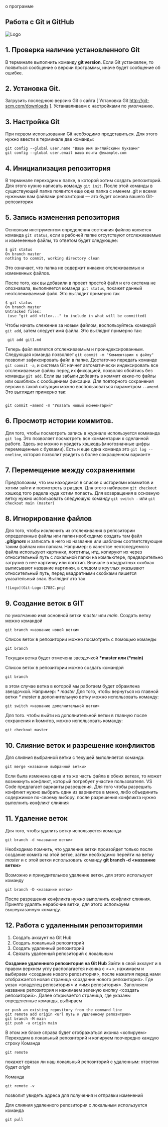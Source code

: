 о программе
## Работа с Git и GitHub 
![Logo](Git-Logo-1788C.png)
## 1. Проверка наличие установленного Git
В терминале выполнить команду **git version**. Если Git установлен, то появиться сообщение о версии программы, иначе будет сообщение об ошибке. 
## 2. Установка Git.
Загрузить последнюю версию Git с сайта [ Установка Git http://git-scm.com/downloads ]. Устанавливаем с настройками по умолчанию.

## 3. Настройка Git
При первом использовании Git необходимо представиться. Для этого нужно ввести в терминале две команды:
```
git config --global user.name "Ваше имя английскими буквами"
git config --global user.email ваша почта @example.com
```
## 4. Инициализация репозитория

В терминале переходим к папке, в которой хотим создать репозиторий. Для этого нужно написать команду `git init`. После этой команды в существующей папке появится еще одна папка с именем .git и всеми 
нужными вам файлами репозитория — это будет основа вашего Git-репозитория
## 5. Запись изменения репозитория 

Основным инструментом определения состояния файлов является команда 
``git status``, если в рабочей папке отсутствуют отслеживаемые и измененные файлы, то ответом будет следующее:
```
$ git status
On branch master
nothing to commit, working directory clean
```
Это означает, что папка не содержит никаких отслеживаемых и измененных файлов.

После того, как вы добавили в проект простой файл и его система не опознавала, выполняется команда `git status`, покажет данный неотслеживаемый файл. Это выглядит примерно так
```
$ git status
On branch master
Untracked files:
 (use "git add <file>..." to include in what will be committed)
 ```
 Чтобы начать слежение за новым файлом, воспользуйтесь командой ``git add``, затем следует имя файла. Это выглядит примерно так:
 ```
  git add git1.md 
  ```
Теперь файл является отслеживаемым и проиндексированным.
Следующая команда позволяет `git commit -m "Комментарии к файлу"` позволит зафиксировать файл в папке. Достаточно передать команде ``git commit -a``, и система Git начнет автоматически индексировать все отслеживаемые файлы перед их фиксацией, позволяя обойтись без команды 
``git add``.
Если вы забыли добавить в коммит какие-то файлы или ошиблись с сообщением фиксации. Для повторного сохранения версии в такой ситуации можно 
воспользоваться параметром ``--amend``.
Это выглядит примерно так:
```

git commit –amend -m "Указать новый комментарий"
```

## 6. Просмотр истории коммитов.

Для того, чтобы посмотреть запись в журнале используется комманда ``git log``. Это позволяет посмотреть все комментарии к сделанной работе. Здесь же можно и увидеть хэшкоды(многозначные цифры перемещенные с буквами). Есть и еще одна команда это ``git log --oneline``, которая позволит увидеть в более сокращенном варианте

## 7. Перемещение между сохранениями
Предположим, что мы находимся в списке с историями коммитов и хотим зайти и посмотреть в раздел. Для этого набираем ``git checkout`` хэшкод того радела куда хотим попасть. Для возвращения в основную ветку нужно использовать следующую команду ``git switch -`` или ``git checkout main (master)``

## 8. Игнорирование файлов
Для того, чтобы исключить из отслеживания в репозитории определенные файлы или папки необходимо создать там файл ***.gitignore***  и записать в него их название или шаблоны соответствующие таким файлам или папкам.
Например: в качестве неотследуемого файла используют картинки, логотипы, итд. копируют их через относительный путь с локальной папки на компьютере, предварительно загрузив в нее картинку или логотип. Вначале в квадратных скобках выписывают название картинки, а следом в круглых указывают относительный путь, перед квадратными скобками пишется указательный знак. Выглядит это так
```
![Logo](Git-Logo-1788C.png)
```
## 9. Создание веток в GIT
по умолчанию имя основной ветки *master* или *main*. Создать ветку можно командой
```
git branch <название новой ветки>
```
Список веток в репозитории можно посмотреть с помощью команды
```
git branch
```
Текущая ветка будет отмечена звездочкой **\*master или (\*main)**

Список веток в репозитории можно создать командой 
```
git branch
```
в этом случае ветка в которой мы работаем будет обрамлена звездочкой. Например:
*\* master*
Для того, чтобы вернуться из главной ветки *\* master* в дополнительную ветку можно использовать команду:
```
git switch <название дополнительной ветки>

```
Для того. чтобы выйти из дополнительной ветки в главную после сохранения и kомитов, можно использовать команду:
```
git checkout master
```



## 10. Слияние веток и разрешение конфликтов


Для слияния выбранной ветки с текущей выполняется команда:
```
git merge <название выбранной ветки>
```
 Если была изменена одна и та же часть файла в обеих ветках, то может возникнуть конфликт, который потребует участие пользователя. VS Code предлагает варианты разрешения.  Для того чтобы разрешить конфликт нужно выбрать один из вариантов в меню, либо объединить содержимое по-своему выбору. после разрешения конфликта нужно выполнить конфликт слияния

## 11. Удаление веток
Для того, чтобы удалить ветку используется команда
```
git branch -d <название ветки>
```
Необходимо помнить, что удаление ветки произойдет только после создание комита на этой ветке, затем необходимо перейти на ветку *master* и с этой ветки использовать команду **git branch -d <название ветки>**

Возможно и принудительное удаление ветки. для этого используют команду
```
git branch -D <название ветки>
```
После разрешения конфликта нужно выполнить конфликт слияния.
Принято удалять нерабочие ветки, для этого используем вышеуказанную команду.

## 12. Работа с удаленными репозиториями

1. Создать аккаунт на Git Hub
2. Создать локальный репозиторий
3. Создать удаленный репозиторий
4. Связать удаленный репозиторий с локальным

**Создание удаленного репозитория на Git Hub**
 Зайти в свой аккаунт и в правом верхнем углу располагается иконка с <+>, нажимаем и выбираем <создание нового репозитория>, после нажатия перед нами отображается новая страница <создание нового репозитория>.
 Где укзан <владелец репозитория> и <имя репозитория>. Заполняем название репозитория и нажимаем зеленую кнопку <создать репозиторий>.
 Далее открывается страница, где указаны определенные команды, выбираем 
 ```
 or push an existing repository from the command line
git remote add origin <url путь к удаленному репозитрию> 
git branch -M main
git push -u origin main
```
В этом же блоке справа будет отображаться иконка <копируем>
Переходим в локальный репозиторий и копируем поочередно каждую строку
Команда 
```
git remote
```
покажет связан ли наш локальный репозиторий с удаленным: ответом будет *origin*

Команда
```
git remote -v
```
позволит увидеть адреса для получения и отправки изменений

Для слияния удаленного репозитория с локальным используется команда
```
git pull
```


